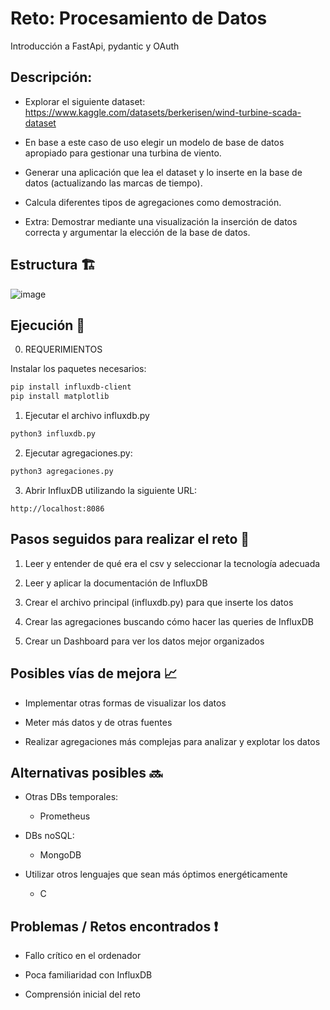 
# Reto: Procesamiento de Datos

Introducción a FastApi, pydantic y OAuth

## Descripción:

- Explorar el siguiente dataset: https://www.kaggle.com/datasets/berkerisen/wind-turbine-scada-dataset
  
- En base a este caso de uso elegir un modelo de base de datos apropiado para gestionar una turbina de viento.
  
- Generar una aplicación que lea el dataset y lo inserte en la base de datos (actualizando las marcas de tiempo).

- Calcula diferentes tipos de agregaciones como demostración.
  
- Extra: Demostrar mediante una visualización la inserción de datos correcta y argumentar la elección de la base de datos.

## Estructura 🏗️

![image](https://github.com/jdecruzdeusto/Persistencia/assets/125390240/bba31325-ae50-48cf-9a11-e5eed1fe819d)

## Ejecución 🚀

0. REQUERIMIENTOS

Instalar los paquetes necesarios:
```bash
pip install influxdb-client
pip install matplotlib
```

1. Ejecutar el archivo influxdb.py
```bash
python3 influxdb.py
```

2. Ejecutar agregaciones.py:
```bash
python3 agregaciones.py
```
3. Abrir InfluxDB utilizando la siguiente URL:
```url
http://localhost:8086
```

## Pasos seguidos para realizar el reto 🚶

1. Leer y entender de qué era el csv y seleccionar la tecnología adecuada
   
2. Leer y aplicar la documentación de InfluxDB
   
3. Crear el archivo principal (influxdb.py) para que inserte los datos
   
4. Crear las agregaciones buscando cómo hacer las queries de InfluxDB
   
5. Crear un Dashboard para ver los datos mejor organizados

## Posibles vías de mejora 📈
- Implementar otras formas de visualizar los datos

- Meter más datos y de otras fuentes

- Realizar agregaciones más complejas para analizar y explotar los datos


## Alternativas posibles 🔜
- Otras DBs temporales:

  - Prometheus

- DBs noSQL:
  
  - MongoDB

- Utilizar otros lenguajes que sean más óptimos energéticamente

  - C


## Problemas / Retos encontrados ❗
- Fallo crítico en el ordenador

- Poca familiaridad con InfluxDB

- Comprensión inicial del reto


